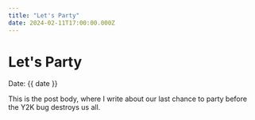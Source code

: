 ```yaml
---
title: "Let's Party"
date: 2024-02-11T17:00:00.000Z
---
```


# Let's Party

Date: {{ date }}

This is the post body, where I write about our last chance to party before the Y2K bug destroys us all.
